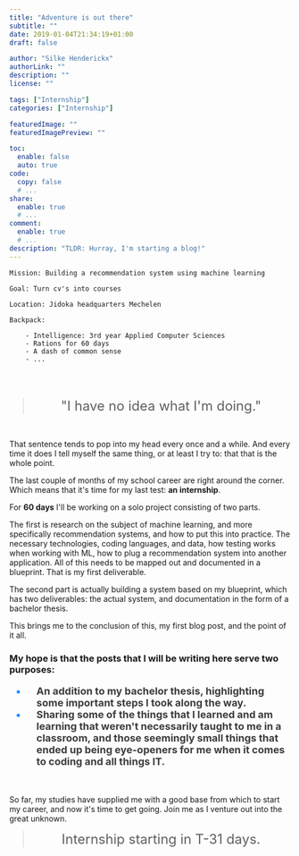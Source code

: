 ```yaml
---
title: "Adventure is out there"
subtitle: ""
date: 2019-01-04T21:34:19+01:00
draft: false

author: "Silke Henderickx"
authorLink: ""
description: ""
license: ""

tags: ["Internship"]
categories: ["Internship"]

featuredImage: ""
featuredImagePreview: ""

toc:
  enable: false
  auto: true
code:
  copy: false
  # ...
share:
  enable: true
  # ...
comment:
  enable: true
  # ...
description: "TLDR: Hurray, I'm starting a blog!"
---
```

<!--more-->
```
Mission: Building a recommendation system using machine learning

Goal: Turn cv's into courses

Location: Jidoka headquarters Mechelen

Backpack: 

    - Intelligence: 3rd year Applied Computer Sciences
    - Rations for 60 days
    - A dash of common sense
    - ...
```
<br><br>

> <center><font size=+2>"I have no idea what I'm doing."</font></center>

<br>

That sentence tends to pop into my head every once and a while. 
And every time it does I tell myself the same thing, or at least I try to: that that is the whole point.

The last couple of months of my school career are right around the corner.
Which means that it's time for my last test: **an internship**.

For **60 days** I'll be working on a solo project consisting of two parts.

The first is research on the subject of machine learning, and more specifically recommendation systems, and how to put this into practice.
The necessary technologies, coding languages, and data, how testing works when working with ML, how to plug a recommendation system into another application.
All of this needs to be mapped out and documented in a blueprint. That is my first deliverable.

The second part is actually building a system based on my blueprint, which has two deliverables:
the actual system, and documentation in the form of a bachelor thesis.

This brings me to the conclusion of this, my first blog post, and the point of it all. 


### My hope is that the posts that I will be writing here serve two purposes:

<font size=+1>
<b style="color:DodgerBlue;">
<ul>
<li style="padding-left:1em"><b style="color:rgb(60, 60, 60);">An addition to my bachelor thesis, highlighting some important steps I took along the way.</b></li>
<li style="padding-left:1em"><b style="color:rgb(60, 60, 60);">Sharing some of the things that I learned and am learning that weren't necessarily taught to me in a classroom, and those seemingly small things that ended up being eye-openers for me when it comes to coding and all things IT.</b></li>
</ul>
</b>
</font></br>

So far, my studies have supplied me with a good base from which to start my career, and now it's time to get going.
Join me as I venture out into the great unknown.

> <center><font size=+2>Internship starting in T-31 days.</font></center>
